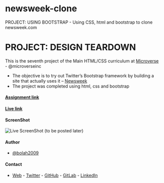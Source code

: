 # newsweek-clone
PROJECT: USING BOOTSTRAP - Using CSS, html and bootstrap to clone newsweek.com


# PROJECT: DESIGN TEARDOWN

This is the seventh project of the Main HTML/CSS curriculum at [Microverse](https://www.microverse.org/) - @microverseinc
* The objective is to try out Twitter’s Bootstrap framework by building a site that actually uses it – [Newsweek](https://www.newsweek.com/)
* The project was completed using html, css and bootstrap

#### [Assignment link](https://www.theodinproject.com/courses/html5-and-css3/lessons/using-bootstrap)
#### [Live link](https://bolabuari.com/newsweek-clone)

#### ScreenShot
![Live ScreenShot (to be posted later)]()

#### Author

* [@bolah2009](https://github.com/bolah2009/)

#### Contact
* [Web](https://bolabuari.com/)  -  [Twitter](https://twitter.com/bolah2009)  -  [GitHub](https://github.com/bolah2009/)  -  [GitLab](https://gitlab.com/bolah2009/)  -  [LinkedIn](https://www.linkedin.com/in/bolah2009/)
